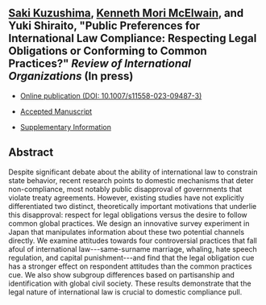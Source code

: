 ## [Saki Kuzushima](https://ksaki.github.io/), [Kenneth Mori McElwain](https://www.kennethmcelwain.com/), and Yuki Shiraito, "Public Preferences for International Law Compliance: Respecting Legal Obligations or Conforming to Common Practices?" _Review of International Organizations_ (In press)

- [Online publication (DOI: 10.1007/s11558-023-09487-3)](https://link.springer.com/article/10.1007/s11558-023-09487-3)

- [Accepted Manuscript](../files/intl_survey.pdf)

- [Supplementary Information](../files/intl_survey_si.pdf)

<!-- - [Replication Materials](https://doi.org/) -->

## Abstract
Despite significant debate about the ability of international law to constrain state behavior, recent research points to domestic mechanisms that deter non-compliance, most notably public disapproval of governments that violate treaty agreements. However, existing studies have not explicitly differentiated two distinct, theoretically important motivations that underlie this disapproval: respect for legal obligations versus the desire to follow common global practices. We design an innovative survey experiment in Japan that manipulates information about these two potential channels directly. We examine attitudes towards four controversial practices that fall afoul of international law---same-surname marriage, whaling, hate speech regulation, and capital punishment---and find that the legal obligation cue has a stronger effect on respondent attitudes than the common practices cue. We also show subgroup differences based on partisanship and identification with global civil society. These results demonstrate that the legal nature of international law is crucial to domestic compliance pull.
